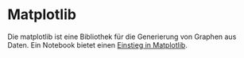 # Matplotlib

Die matplotlib ist eine Bibliothek für die Generierung von
Graphen aus Daten. Ein Notebook bietet einen [Einstieg in Matplotlib](https://nbviewer.jupyter.org/github/tbs1-bo/software-101/blob/main/matplotlib/matplotlib.ipynb).
